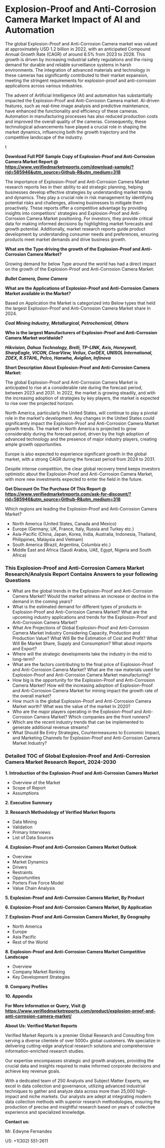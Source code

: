 <meta name="title" content="Global Explosion-Proof and Anti-Corrosion Camera Market Impact of AI and Automation"><meta name="description" content="The global Explosion-Proof and Anti-Corrosion Camera market was valued at approximately USD 1.2 billion in 2022, with an anticipated Compound Annual Growth Rate (CAGR)"><meta name="title" content="Explosion-Proof and Anti-Corrosion Camera Market Size, Share, Scope, Trends, Growth, Opportunities, Analysis, Forecast"><h1>Explosion-Proof and Anti-Corrosion Camera Market Impact of AI and Automation</h1><p>The global Explosion-Proof and Anti-Corrosion Camera market was valued at approximately USD 1.2 billion in 2022, with an anticipated Compound Annual Growth Rate (CAGR) of around 8.5% from 2023 to 2028. This growth is driven by increasing industrial safety regulations and the rising demand for durable and reliable surveillance systems in harsh environments. The integration of advanced materials and technology in these cameras has significantly contributed to their market expansion, meeting the stringent requirements for explosion-proof and anti-corrosion applications across various industries.</p><p>The advent of Artificial Intelligence (AI) and automation has substantially impacted the Explosion-Proof and Anti-Corrosion Camera market. AI-driven features, such as real-time image analysis and predictive maintenance, have enhanced the functionality and efficiency of these cameras. Automation in manufacturing processes has also reduced production costs and improved the overall quality of the cameras. Consequently, these technological advancements have played a crucial role in shaping the market dynamics, influencing both the growth trajectory and the competitive landscape of the industry.</p>t</p><p id="" class=""><strong>Download Full PDF Sample Copy of Explosion-Proof and Anti-Corrosion Camera Market Report @ <a href="https://www.verifiedmarketreports.com/download-sample/?rid=585946&utm_source=Github-R&utm_medium=318" target="_blank">https://www.verifiedmarketreports.com/download-sample/?rid=585946&utm_source=Github-R&utm_medium=318</a></strong></p><p>The importance of&nbsp;Explosion-Proof and Anti-Corrosion Camera Market research reports lies in their ability to aid strategic planning, helping businesses develop effective strategies by understanding market trends and dynamics. They play a crucial role in risk management by identifying potential risks and challenges, allowing businesses to mitigate them proactively. These reports offer a competitive advantage by providing insights into competitors' strategies and Explosion-Proof and Anti-Corrosion Camera Market positioning. For investors, they provide critical data for making informed decisions by highlighting market forecasts and growth potential. Additionally, market research reports guide product development by understanding consumer needs and preferences, ensuring products meet market demands and drive business growth.</p><p><strong>What are the&nbsp;Type driving the growth of the Explosion-Proof and Anti-Corrosion Camera Market?</strong></p><p id="" class="">Growing demand for below Type around the world has had a direct impact on the growth of the Explosion-Proof and Anti-Corrosion Camera Market:</p><em><strong>Bullet Camera, Dome Camera</strong></em></p><strong>What are the&nbsp;Applications&nbsp;of Explosion-Proof and Anti-Corrosion Camera Market available in the Market?</strong></p><p id="" class="">Based on Application the Market is categorized into Below types that held the largest Explosion-Proof and Anti-Corrosion Camera Market share In 2024.</p><em><strong>Coal Mining Industry, Metallurgical, Petrochemical, Others</strong></em></p><strong>Who is the largest Manufacturers of Explosion-Proof and Anti-Corrosion Camera Market worldwide?</strong></p><p><em><strong>Hikvision, Dahua Technology, Brelli, TP-LINK, Axis, Honeywell, SharpEagle, VICON, ClearView, Veilux, CorDEX, UNISOL International, ZDEX, R.STAHL, Pelco, Hanwha, Avigilon, Infinova</strong></em></p><p id="" class=""><strong>Short Description About Explosion-Proof and Anti-Corrosion Camera Market:</strong></p><p>The global Explosion-Proof and Anti-Corrosion Camera Market is anticipated to rise at a considerable rate during the forecast period, between 2023 and 2031. In 2022, the market is growing steadily, and with the increasing adoption of strategies by key players, the market is expected to rise over the projected horizon.</p><p>North America, particularly the United States, will continue to play a pivotal role in the market's development. Any changes in the United States could significantly impact the Explosion-Proof and Anti-Corrosion Camera Market growth trends. The market in North America is projected to grow considerably during the forecast period, driven by the high adoption of advanced technology and the presence of major industry players, creating ample growth opportunities.</p><p>Europe is also expected to experience significant growth in the global market, with a strong CAGR during the forecast period from 2024 to 2031.</p><p>Despite intense competition, the clear global recovery trend keeps investors optimistic about the Explosion-Proof and Anti-Corrosion Camera Market, with more new investments expected to enter the field in the future.</p><p id="" class=""><strong>Get Discount On The Purchase Of This Report @ <a href="https://www.verifiedmarketreports.com/ask-for-discount/?rid=585946&utm_source=Github-R&utm_medium=318" target="_blank">https://www.verifiedmarketreports.com/ask-for-discount/?rid=585946&utm_source=Github-R&utm_medium=318</a></strong></p>Which regions are leading the Explosion-Proof and Anti-Corrosion Camera Market?</p><ul><li>North America (United States, Canada and Mexico)</li><li>Europe (Germany, UK, France, Italy, Russia and Turkey etc.)</li><li>Asia-Pacific (China, Japan, Korea, India, Australia, Indonesia, Thailand, Philippines, Malaysia and Vietnam)</li><li>South America (Brazil, Argentina, Columbia etc.)</li><li>Middle East and Africa (Saudi Arabia, UAE, Egypt, Nigeria and South Africa)</li></ul><h3 id="" class="">This Explosion-Proof and Anti-Corrosion Camera Market Research/Analysis Report Contains Answers to your following Questions</h3><ul><li>What are the global trends in the Explosion-Proof and Anti-Corrosion Camera Market? Would the market witness an increase or decline in the demand in the coming years?</li><li>What is the estimated demand for different types of products in Explosion-Proof and Anti-Corrosion Camera Market? What are the upcoming industry applications and trends for the Explosion-Proof and Anti-Corrosion Camera Market?</li><li>What Are Projections of Global Explosion-Proof and Anti-Corrosion Camera Market Industry Considering Capacity, Production and Production Value? What Will Be the Estimation of Cost and Profit? What Will Be Market Share, Supply and Consumption? What about imports and Export?</li><li>Where will the strategic developments take the industry in the mid to long-term?</li><li>What are the factors contributing to the final price of Explosion-Proof and Anti-Corrosion Camera Market? What are the raw materials used for Explosion-Proof and Anti-Corrosion Camera Market manufacturing?</li><li>How big is the opportunity for the Explosion-Proof and Anti-Corrosion Camera Market? How will the increasing adoption of Explosion-Proof and Anti-Corrosion Camera Market for mining impact the growth rate of the overall market?</li><li>How much is the global Explosion-Proof and Anti-Corrosion Camera Market worth? What was the value of the market In 2020?</li><li>Who are the major players operating in the Explosion-Proof and Anti-Corrosion Camera Market? Which companies are the front runners?</li><li>Which are the recent industry trends that can be implemented to generate additional revenue streams?</li><li>What Should Be Entry Strategies, Countermeasures to Economic Impact, and Marketing Channels for Explosion-Proof and Anti-Corrosion Camera Market Industry?</li></ul><h3 id="" class="">Detailed TOC of Global Explosion-Proof and Anti-Corrosion Camera Market Research Report, 2024-2030</h3><p id="" class=""><strong>1. Introduction of the Explosion-Proof and Anti-Corrosion Camera Market</strong></p><ul><li>Overview of the Market</li><li>Scope of Report</li><li>Assumptions</li></ul><p id="" class=""><strong>2. Executive Summary</strong></p><p id="" class=""><strong>3. Research Methodology of Verified Market Reports</strong></p><ul><li>Data Mining</li><li>Validation</li><li>Primary Interviews</li><li>List of Data Sources</li></ul><p id="" class=""><strong>4. Explosion-Proof and Anti-Corrosion Camera Market Outlook</strong></p><ul><li>Overview</li><li>Market Dynamics</li><li>Drivers</li><li>Restraints</li><li>Opportunities</li><li>Porters Five Force Model</li><li>Value Chain Analysis</li></ul><p id="" class=""><strong>5. Explosion-Proof and Anti-Corrosion Camera Market, By Product</strong></p><p id="" class=""><strong>6. Explosion-Proof and Anti-Corrosion Camera Market, By Application</strong></p><p id="" class=""><strong>7. Explosion-Proof and Anti-Corrosion Camera Market, By Geography</strong></p><ul><li>North America</li><li>Europe</li><li>Asia Pacific</li><li>Rest of the World</li></ul><p id="" class=""><strong>8. Explosion-Proof and Anti-Corrosion Camera Market Competitive Landscape</strong></p><ul><li>Overview</li><li>Company Market Ranking</li><li>Key Development Strategies</li></ul><p id="" class=""><strong>9. Company Profiles</strong></p><p id="" class=""><strong>10. Appendix</strong></p><p id="" class=""><strong>For More Information or Query, Visit @ <a href="https://www.verifiedmarketreports.com/product/explosion-proof-and-anti-corrosion-camera-market/" target="_blank">https://www.verifiedmarketreports.com/product/explosion-proof-and-anti-corrosion-camera-market/</a></strong></p><p id="" class=""><strong>About Us: Verified Market Reports</strong></p><p id="" class="">Verified Market Reports is a premier Global Research and Consulting firm serving a diverse clientele of over 5000+ global customers. We specialize in delivering cutting-edge analytical research solutions and comprehensive information-enriched research studies.</p><p id="" class="">Our expertise encompasses strategic and growth analyses, providing the crucial data and insights required to make informed corporate decisions and achieve key revenue goals.</p><p id="" class="">With a dedicated team of 250 Analysts and Subject Matter Experts, we excel in data collection and governance, utilizing advanced industrial techniques to gather and analyze data across more than 25,000 high-impact and niche markets. Our analysts are adept at integrating modern data collection methods with superior research methodologies, ensuring the production of precise and insightful research based on years of collective experience and specialized knowledge.</p><p id="" class=""><strong>Contact us:</strong></p><p id="" class="">Mr. Edwyne Fernandes</p><p id="" class="">US: +1(302) 551-2611</p>
